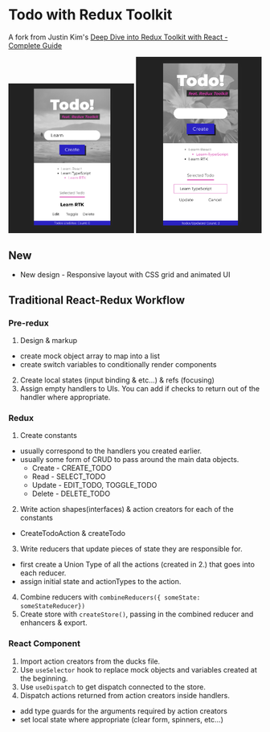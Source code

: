 # Todo with Redux Toolkit

A fork from Justin Kim's [Deep Dive into Redux Toolkit with React - Complete Guide](https://www.youtube.com/watch?v=9lCmbth63k0)

<img src="./screenshots/iphonePlus.png" width="250">
<img src="./screenshots/iphoneX.png" width="250">

## New

- New design - Responsive layout with CSS grid and animated UI

## Traditional React-Redux Workflow

### Pre-redux

1. Design & markup

- create mock object array to map into a list
- create switch variables to conditionally render components

2. Create local states (input binding & etc...) & refs (focusing)
3. Assign empty handlers to UIs. You can add if checks to return out of the handler where appropriate.

### Redux

1. Create constants

- usually correspond to the handlers you created earlier.
- usually some form of CRUD to pass around the main data objects.
  - Create - CREATE_TODO
  - Read - SELECT_TODO
  - Update - EDIT_TODO, TOGGLE_TODO
  - Delete - DELETE_TODO

2. Write action shapes(interfaces) & action creators for each of the constants

- CreateTodoAction & createTodo

3. Write reducers that update pieces of state they are responsible for.

- first create a Union Type of all the actions (created in 2.) that goes into each reducer.
- assign initial state and actionTypes to the action.

4. Combine reducers with `combineReducers({ someState: someStateReducer})`
5. Create store with `createStore()`, passing in the combined reducer and enhancers & export.

### React Component

1. Import action creators from the ducks file.
2. Use `useSelector` hook to replace mock objects and variables created at the beginning.
3. Use `useDispatch` to get dispatch connected to the store.
4. Dispatch actions returned from action creators inside handlers.

- add type guards for the arguments required by action creators
- set local state where appropriate (clear form, spinners, etc...)
